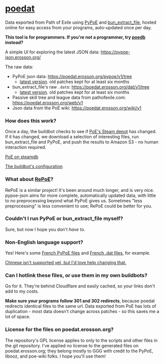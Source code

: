 # [poedat](https://github.com/erosson/poedat)

Data exported from Path of Exile using [PyPoE](https://github.com/OmegaK2/PyPoE) and [bun_extract_file](https://github.com/zao/ooz), hosted online for easy access from your programs, auto-updated once per day.

**This tool is for programmers. If you're not a programmer, try [poedb](https://poedb.tw/) instead?**

A simple UI for exploring the latest JSON data: https://pypoe-json.erosson.org/

The raw data:

* PyPoE json data: https://poedat.erosson.org/pypoe/v1/tree
  * [latest version](https://poedat.erosson.org/pypoe/v1/latest.json). old patches kept for at least six months
* bun_extract_file's raw `.dat`s: https://poedat.erosson.org/dat/v1/tree
  * [latest version](https://poedat.erosson.org/dat/v1/latest.json). old patches kept for at least six months
* Passive skill tree and league data from pathofexile.com: https://poedat.erosson.org/web/v1
* Json data from the PoE wiki: https://poedat.erosson.org/wiki/v1

### How does this work?

Once a day, the buildbot checks to see if [PoE's Steam depot](https://steamdb.info/depot/238961/) has changed. If it has changed, we download a selection of interesting files, run bun_extract_file and PyPoE, and push the results to Amazon S3 - no human interaction required.

[PoE on steamdb](https://steamdb.info/app/238960/)

[The buildbot's configuration](https://github.com/erosson/poedat/blob/master/.github/workflows/bundle.yml)

### What about [RePoE](https://github.com/brather1ng/RePoE)?

RePoE is a similar project! It's been around much longer, and is very nice. pypoe-json aims for more complete, automatically updated data, with little to no preprocessing beyond what PyPoE gives us. Sometimes "less preprocessing" is less convenient to use; RePoE could be better for you.

### Couldn't I run PyPoE or bun_extract_file myself?

Sure, but now I hope you don't *have* to.

### Non-English language support?

Yes! Here's some [French PyPoE files](https://poedat.erosson.org/pypoe/v1/tree/3.13.1e/French/) and [French .dat files](https://poedat.erosson.org/dat/v1/tree/3.13.1e/Data/French/), for example.

[Chinese isn't supported yet, but I'd love help changing that.](https://github.com/erosson/poedat/issues/1)

### Can I hotlink these files, or use them in my own buildbots?

Go for it. They're behind Cloudflare and easily cached, so your links don't add to my costs.

**Make sure your programs follow 301 and 302 redirects**, because poedat redirects identical files to the same url. Data exported from PoE has lots of duplication - most data doesn't change across patches - so this saves me a lot of space.

### License for the files on poedat.erosson.org?

The repository's GPL license applies to only to the scripts and other files in the git repository. I've applied no license to the generated files on poedat.erosson.org; they belong mostly to GGG with credit to the PyPoE, libooz, and poe-wiki folks. I hope you'll use them!
